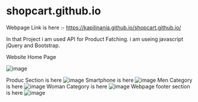 # shopcart.github.io
Webpage Link is here :- https://kapilinania.github.io/shopcart.github.io/


In that Project  i am used API for Product Fatching. i am useing javascript jQuery and Bootstrap.

Website Home Page 

![image](https://user-images.githubusercontent.com/67285213/220567835-8b39f5c9-8ed7-4c44-b763-c8bd7ff2607a.png)

Produc Section is here
![image](https://user-images.githubusercontent.com/67285213/220568073-b9a4e139-8a75-49da-ad00-7f709d9d24e7.png)
Smartphone is here 
![image](https://user-images.githubusercontent.com/67285213/220568163-74c4d82b-12b9-4c58-8fdb-416883a5bcce.png)
Men Category is here
![image](https://user-images.githubusercontent.com/67285213/220568280-38fb1fdf-03c8-4a07-b8b6-3231c9b32c6e.png)
Woman Category is here
![image](https://user-images.githubusercontent.com/67285213/220568409-c5b992ec-f243-4dc4-8663-c3acbfef5e80.png)
Webpage footer section is here
![image](https://user-images.githubusercontent.com/67285213/220568516-c8cc4cde-acb0-413a-b530-6d7ea0eb7f39.png)


